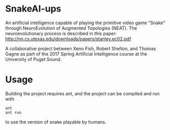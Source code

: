 # SnakeAI-ups

An artificial intelligence capable of playing the primitive video game "Snake" through NeuroEvolution of Augmented Topologies (NEAT).
The neuroevolutionary process is described in this paper: http://nn.cs.utexas.edu/downloads/papers/stanley.ec02.pdf

A collaborative project between Xeno Fish, Robert Shelton, and Thomas Gagne as part of the 2017 Spring Artificial Intelligence course at the University of Puget Sound.

# Usage
Building the project requires ant, and the project can be compiled and run with
```
ant
ant run
```
to use the version of snake playable by humans.
